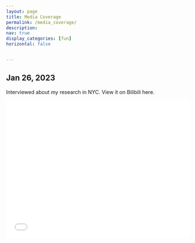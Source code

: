 ```yaml
---
layout: page
title: Media Coverage
permalink: /media_coverage/
description: 
nav: true
display_categories: [fun]
horizontal: false


---
```


<h2>Jan 26, 2023</h2>

Interviewed about my research in NYC. View it on Bilibili here.

<div style="position: relative; width: 100%; height: 0; padding-bottom: 75%;">
    <iframe src="//player.bilibili.com/player.html?aid=778384309&bvid=BV1ey4y197BZ&cid=980802842&page=1"  scrolling="no" border="0" frameborder="no" framespacing="0" allowfullscreen="true" style="position: absolute; width: 100%; height: 100%; left: 0; top: 0;"></iframe>
</div>